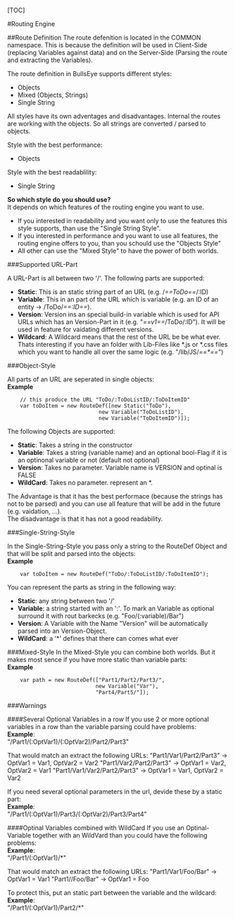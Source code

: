 [TOC]

#Routing Engine

##Route Definition
The route defenition is located in the COMMON namespace. This is because the definition will be used in Client-Side (replacing Variables against data) and on the Server-Side (Parsing the route and extracting the Variables).

The route definition in BullsEye supports different styles:<br/>

* Objects
* Mixed (Objects, Strings)
* Single String

All styles have its own adventages and disadvantages. Internal the routes are working with the objects. So all strings are converted / parsed to objects.

Style with the best performance:
* Objects

Style with the best readablility:
* Single String

**So which style do you should use?** <br/>
It depends on which features of the routing engine you want to use. <br/>
* If you interested in readability and you want only to use the features this style supports, than use the "Single String Style".
* If you interested in performance and you want to use all features, the routing engine offers to you, than you schould use the "Objects Style"
* All other can use the "Mixed Style" to have the power of both worlds.

###Supported URL-Part

A URL-Part is all between two '/'. The following parts are supported:
* **Static**: This is an static string part of an URL (e.g. /_==ToDo==_/:ID)
* **Variable**: This in an part of the URL which is variable (e.g. an ID of an entity -> /ToDo/_==:ID==_).
 * **Version**: Version ins an special build-in variable which is used for API URLs which has an Version-Part in it (e.g. "_==v1==_/ToDo/:ID"). It will be used in feature for vaidating different versions.
* **Wildcard**: A Wildcard means that the rest of the URL be be what ever. Thats interesting if you have an folder with Lib-Files like \*.js or \*.css files which you want to handle all over the same logic (e.g. "/lib/JS/_==\*==_")

###Object-Style

All parts of an URL are seperated in single objects: <br/>
**Example**<br/>
```[dart]
    // this produce the URL "ToDo/:ToDoListID/:ToDoItemID"
    var toDoItem = new RouteDef([new Static("ToDo"),
                             new Variable("ToDoListID"),
                             new Variable("ToDoItemID")]);
```

The following Objects are supported:
* **Static**: Takes a string in the constructor
* **Variable**: Takes a string (variable name) and an optional bool-Flag if it is an optinonal variable or not (default not optional)
* **Version**: Takes no parameter. Variable name is VERSION and optinal is FALSE
* **WildCard**: Takes no parameter. represent an *.

The Advantage is that it has the best performace (because the strings has not to be parsed) and you can use all feature that will be add in the future (e.g. vaidation, ...). <br/>
The disadvantage is that it has not a good readability.

###Single-String-Style

In the Single-String-Style you pass only a string to the RouteDef Object and that will be split and parsed into the objects: <br/>
**Example** <br/>
```[dart]
    var toDoItem = new RouteDef("ToDo/:ToDoListID/:ToDoItemID");
```

You can represent the parts as string in the following way:
* **Static**: any string between two '/'
* **Variable**: a string started with an ':'. To mark an Variable as optional surround it with rout barkecks (e.g. "Foo/(:variable)/Bar")
 * **Version**: A Variable with the Name "Version" will be automatically parsed into an Version-Object.
* **WildCard**: a '*' defines that there can comes what ever

###Mixed-Style
In the Mixed-Style you can combine both worlds. But it makes most sence if you have more static than variable parts:<br/>
**Example**<br/>
```[dart]
    var path = new RouteDef(["Part1/Part2/Part3/",
                            new Variable("Var"),
                            "Part4/Part5/"]);
```

###Warnings

####Several Optional Variables in a row
If you use 2 or more optional variables in a row than the variable parsing could have problems: <br/>
**Example**: <br/>
"/Part1/(:OptVar1)/(:OptVar2)/Part2/Part3"

That would match an extract the following URLs:
"Part1/Var1/Part2/Part3" -> OptVar1 = Var1, OptVar2 = Var2
"Part1/Var2/Part2/Part3" -> OptVar1 = Var2, OptVar2 = Var1
"Part1/Var1/Var2/Part2/Part3" -> OptVar1 = Var1, OptVar2 = Var2

If you need several optional parameters in the url, devide these by a static part: <br/>
**Example**: <br/>
"/Part1/(:OptVar1)/Part3/(:OptVar2)/Part3/Part4"

####Optinal Variables combined with WildCard
If you use an Optinal-Variable together with an WildVard than you could have the following problems: <br/>
**Example**: </br>
"/Part1/(:OptVar1)/*"

That would match an extract the following URLs:
"Part1/Var1/Foo/Bar" -> OptVar1 = Var1
"Part1//Foo/Bar" -> OptVar1 = Foo

To protect this, put an static part between the variable and the wildcard: <br/>
**Example**: <br/>
"/Part1/(:OptVar1)/Part2/*"